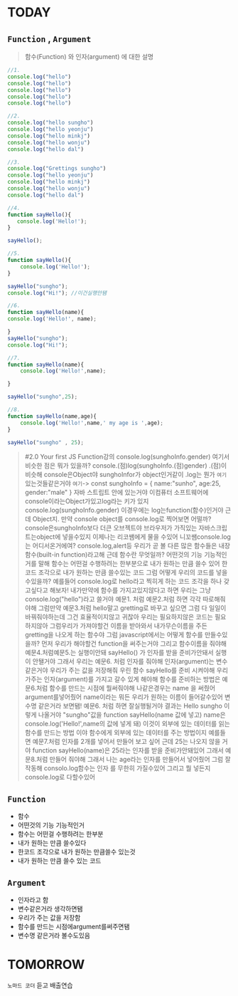# TODAY

## `Function` , `Argument`
>함수(Function) 와 인자(argument) 에 대한 설명 

```js
//1.
console.log("hello")
console.log("hello")
console.log("hello")
console.log("hello")
console.log("hello")

//2.
console.log("hello sungho")
console.log("hello yeonju")
console.log("hello minkj")
console.log("hello wonju")
console.log("hello dal") 

//3.  
console.log("Grettings sungho")
console.log("hello yeonju")
console.log("hello minkj")
console.log("hello wonju")
console.log("hello dal") 

//4.
function sayHello(){
   console.log('Hello!'); 
}

sayHello();

//5.
function sayHello(){
    console.log('Hello!');
}

sayHello("sungho");
console.log("Hi!"); //이건실행안됌

//6.
function sayHello(name){
console.log('Hello!', name);

}
sayHello("sungho");
console.log("Hi!");

//7.
function sayHello(name){
    console.log('Hello!',name);

}

sayHello("sungho",25);

//8.
function sayHello(name,age){
    console.log('Hello!',name,' my age is ',age);
}

sayHello("sungho" , 25);
```

>#2.0 Your first JS Function강의
console.log(sunghoInfo.gender) 여기서 비슷한 점은 뭐가 있을까?
console.(점)log(sunghoInfo.(점)gender) .(점)이 비슷해 console은Object야 sunghoInfor가 object인거같이 .log는 뭔가 `여기`있는것들같은거야
`여기`-> const sunghoInfo = {
    name:"sunho",
    age:25,
    gender:"male"
} 자바 스트립트 안에 있는거야 
이컴퓨터 소프트웨어에 console이라는Object가있고log라는 키가 있지
console.log(sunghoInfo.gender) 이경우에는 log는function(함수)인거야 근데 Object지. 
만약 console object를 console.log로 찍어보면 어떨까?
console은sunghoInfo보다 더큰 오브젝트야
브라우저가 가직있는 자바스크립트는object에 넣을수있지
이제나는 리코쌤에게 물을 수있어 니꼬쌤console.log는 어디서온거에여? console.log,alert등 우리가 곧 볼 다른 많은 함수들은 내장함수(built-in function)라고해
근데 함수란 무엇일까? 어떤것의 기능 기능적인거를 말해 함수는 어떤걸 수행하려는 한부분으로 내가 원하는 만큼 쓸수 있어 한코드 조각으로 내가 원하는 만큼 쓸수있는 코드 그럼 어떻게 우리의 코드를 넣을수있을까? 예를들어 console.log로 hello라고 찍히게 하는 코드 조각을 하나 갖고싶다고 해보자! 내가만약에 함수를 가지고있지않다고 하면 우리는 그냥 console.log("hello")라고 쓸거야 예문1. 처럼 예문2.처럼 하면 각각 따로해줘야해 그럼만약 예문3.처럼 hello말고 gretting로 바꾸고 싶으면 그럼 다 일일이 바꿔줘야하는데 그건 효율적이지않고 귀찮아 우리는 필요하지않은 코드는 필요하지않아 그럼우리가 가져야할건 이름을 받아와서 내가무슨이름을 주든 gretting을 나오게 하는 함수야
그럼 javascript에서는 어떻게 함수를 만들수있을까?
먼저 우리가 해야할건 function을 써주는거야 그리고 함수이름을 줘야해 예문4.처럼예문5.는 실행이안돼 sayHello() 가 인자를 받을 준비가안돼서 실행이 안됄거야 그래서 우리는 예문6. 처럼 인자를 줘야해 인자(argument)는 변수같은거야 우리가 주는 값을 저장해줘 우린 함수 sayHello를 준비 시켜야해 우리가주는 인자(argument)를 가지고 갈수 있게 해야해 함수를 준비하는 방법은 예문6.처럼 함수를 만드는 시점에 뭘써줘야해 나같은경우는 name 을 써줬어 argument를넣어줬어 name이라는 뭐든 우리가 원하는 이름이 들어갈수있어 변수명 같은거라 보면됌! 예문6. 처럼 하면 잘실행될거야 결과는 Hello sungho 이렇게 나올거야 "sungho"값을 function sayHello(name 값에 넣고) name은 console.log('Hello!',name의 값에 넣게 돼) 이것이 외부에 있는 데이터를 읽는 함수를 만드는 방법 이야 함수에게 외부에 있는 데이터를 주는 방법이지 예를들면 예문7.처럼 인자를 2개를 넣어서 만들어 보고 싶어 근데 25는 나오지 않을 거야 function sayHello(name)은 25라는 인자를 받을 준비가안돼있어 그래서 예문8.처럼 만들어 줘야해 그래서 나는 age라는 인자를 만들어서 넣어줬어 그럼 잘 작동해 consolo.log함수는 인자 를 무한히 가질수있어 그리고 뭘 넣든지 console.log로 다할수있어

## `Function`
  - 함수
  - 어떤것의 기능 기능적인거
  - 함수는 어떤걸 수행하려는 한부분
  - 내가 원하는 만큼 쓸수있다
  - 한코드 조각으로 내가 원하는 만큼쓸수 있는것
  - 내가 원하는 만큼 쓸수 있는 코드
   
## `Argument`
- 인자라고 함
- 변수같은거라 생각하면됌
- 우리가 주는 값을 저장함
- 함수를 만드는 시점에argument를써주면됌
- 변수명 같은거라 볼수도있음

# TOMORROW
`노마드 코더` 듣고 배출연습